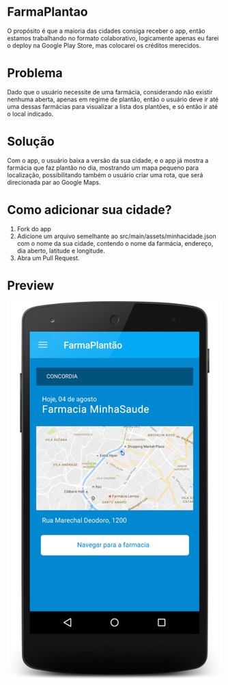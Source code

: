 FarmaPlantao
========

O propósito é que a maioria das cidades consiga receber o app, então estamos trabalhando no formato colaborativo, 
logicamente apenas eu farei o deploy na Google Play Store, mas colocarei os créditos merecidos.

# Problema

Dado que o usuário necessite de uma farmácia, considerando não existir nenhuma aberta, apenas em regime de plantão, 
então o usuário deve ir até uma dessas farmácias para visualizar a lista dos plantões, e só então ir até o local
indicado.

# Solução

Com o app, o usuário baixa a versão da sua cidade, e o app já mostra a farmácia que faz plantão no dia, mostrando um mapa pequeno para localização, possibilitando também o usuário criar uma rota, que será direcionada par ao Google Maps.

# Como adicionar sua cidade?

1.  Fork do app
2.  Adicione um arquivo semelhante ao src/main/assets/minhacidade.json com o nome da sua cidade,
contendo o nome da farmácia, endereço, dia aberto, latitude e longitude.
3.  Abra um Pull Request.

# Preview

![](https://raw.githubusercontent.com/Pierry/FarmaPlantao/master/app/src/main/art/hero.png)
